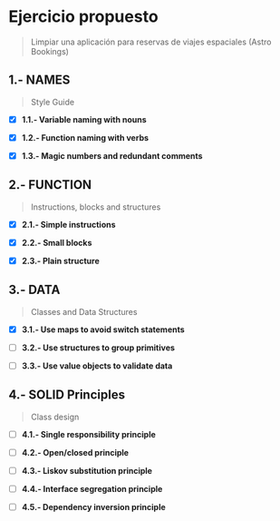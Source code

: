 # Ejercicio propuesto

> Limpiar una aplicación para reservas de viajes espaciales (Astro Bookings)

## 1.- NAMES

> Style Guide

-[x] **1.1.- Variable naming with nouns**

-[x] **1.2.- Function naming with verbs**

-[x] **1.3.- Magic numbers and redundant comments**

## 2.- FUNCTION

> Instructions, blocks and structures

-[x] **2.1.- Simple instructions**

-[x] **2.2.- Small blocks**

-[x] **2.3.- Plain structure**

## 3.- DATA

> Classes and Data Structures

-[x] **3.1.- Use maps to avoid switch statements**

-[ ] **3.2.- Use structures to group primitives**

-[ ] **3.3.- Use value objects to validate data**

## 4.- SOLID Principles

> Class design

-[ ] **4.1.- Single responsibility principle**

-[ ] **4.2.- Open/closed principle**

-[ ] **4.3.- Liskov substitution principle**

-[ ] **4.4.- Interface segregation principle**

-[ ] **4.5.- Dependency inversion principle**
